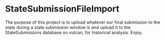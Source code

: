 # StateSubmissionFileImport

The purpose of this project is to upload whatever our final submission to the state during a state submission window is and upload it to the StateSubmissions database on vulcan, for historical analysis. Enjoy.
